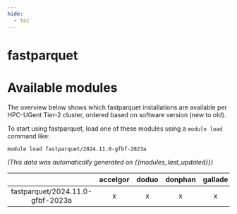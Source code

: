 ```yaml
---
hide:
  - toc
---
```


fastparquet
===========

# Available modules


The overview below shows which fastparquet installations are available per HPC-UGent Tier-2 cluster, ordered based on software version (new to old).

To start using fastparquet, load one of these modules using a `module load` command like:

```shell
module load fastparquet/2024.11.0-gfbf-2023a
```

*(This data was automatically generated on {{modules_last_updated}})*  

| |accelgor|doduo|donphan|gallade|joltik|shinx|skitty|
| :---: | :---: | :---: | :---: | :---: | :---: | :---: | :---: |
|fastparquet/2024.11.0-gfbf-2023a|x|x|x|x|x|x|x|
